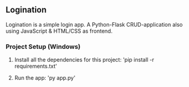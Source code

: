 ## Logination
Logination is a simple login app. A Python-Flask CRUD-application also using JavaScript &amp; HTML/CSS as frontend.

### Project Setup (Windows)

1. Install all the dependencies for this project:
    'pip install -r requirements.txt'

2. Run the app:
    'py app.py'
    
 
